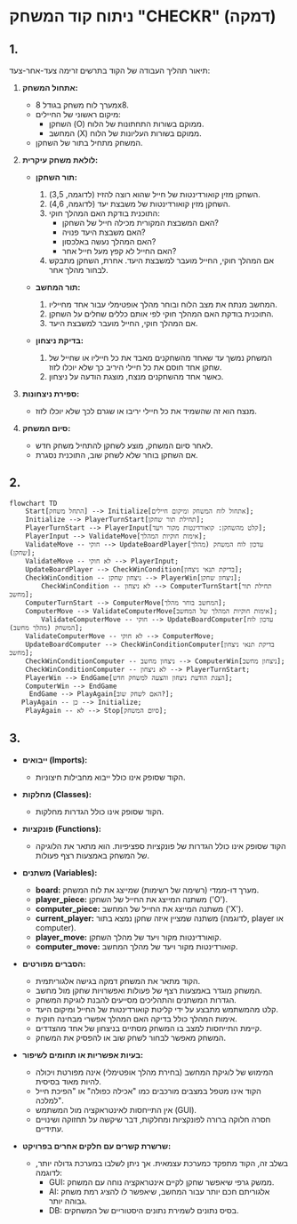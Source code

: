 # ניתוח קוד המשחק "CHECKR" (דמקה)

## 1. <algorithm>

תיאור תהליך העבודה של הקוד בתרשים זרימה צעד-אחר-צעד:

1.  **אתחול המשחק:**
    *   מערך לוח משחק בגודל 8x8.
    *   מיקום ראשוני של החיילים:
        *   השחקן (O) ממוקם בשורות התחתונות של הלוח.
        *   המחשב (X) ממוקם בשורות העליונות של הלוח.
    *   המשחק מתחיל בתור של השחקן.

2.  **לולאת משחק עיקרית:**
    *   **תור השחקן:**
        1.  השחקן מזין קואורדינטות של חייל שהוא רוצה להזיז (לדוגמה, 3,5).
        2.  השחקן מזין קואורדינטות של משבצת יעד (לדוגמה, 4,6).
        3.  התוכנית בודקת האם המהלך חוקי:
            *   האם המשבצת המקורית מכילה חייל של השחקן?
            *   האם משבצת היעד פנויה?
            *   האם המהלך נעשה באלכסון?
            *   האם החייל לא קפץ מעל חייל אחר?
        4.  אם המהלך חוקי, החייל מועבר למשבצת היעד. אחרת, השחקן מתבקש לבחור מהלך אחר.

    *   **תור המחשב:**
        1.  המחשב מנתח את מצב הלוח ובוחר מהלך אופטימלי עבור אחד מחייליו.
        2.  התוכנית בודקת האם המהלך חוקי לפי אותם כללים שחלים על השחקן.
        3.  אם המהלך חוקי, החייל מועבר למשבצת היעד.
        
    *   **בדיקת ניצחון:**
        1.  המשחק נמשך עד שאחד מהשחקנים מאבד את כל חייליו או שחייל של שחקן אחד חוסם את כל חיילי היריב כך שלא יוכלו לזוז.
        2.  כאשר אחד מהשחקנים מנצח, מוצגת הודעה על ניצחון.

3.  **ספירת ניצחונות:**
    *   מנצח הוא זה שהשמיד את כל חיילי יריבו או שגרם לכך שלא יוכלו לזוז.

4.  **סיום המשחק:**
    *   לאחר סיום המשחק, מוצע לשחקן להתחיל משחק חדש.
    *   אם השחקן בוחר שלא לשחק שוב, התוכנית נסגרת.

## 2. <mermaid>

```mermaid
flowchart TD
    Start[התחל משחק] --> Initialize[אתחול לוח המשחק ומיקום חיילים];
    Initialize --> PlayerTurnStart[תחילת תור שחקן];
    PlayerTurnStart --> PlayerInput[קלט מהשחקן: קואורדינטות מקור ויעד];
    PlayerInput --> ValidateMove[אימות חוקיות המהלך];
    ValidateMove -- חוקי --> UpdateBoardPlayer[עדכון לוח המשחק (מהלך שחקן)];
    ValidateMove -- לא חוקי --> PlayerInput;
    UpdateBoardPlayer --> CheckWinCondition[בדיקת תנאי ניצחון];
    CheckWinCondition -- ניצחון שחקן --> PlayerWin[ניצחון שחקן];
        CheckWinCondition -- לא ניצחון --> ComputerTurnStart[תחילת תור מחשב];
    ComputerTurnStart --> ComputerMove[המחשב בוחר מהלך];
    ComputerMove --> ValidateComputerMove[אימות חוקיות המהלך של המחשב];
        ValidateComputerMove -- חוקי --> UpdateBoardComputer[עדכון לוח המשחק (מהלך מחשב)];
    ValidateComputerMove -- לא חוקי --> ComputerMove;
    UpdateBoardComputer --> CheckWinConditionComputer[בדיקת תנאי ניצחון מחשב];
    CheckWinConditionComputer -- ניצחון מחשב --> ComputerWin[ניצחון מחשב];
    CheckWinConditionComputer -- לא ניצחון --> PlayerTurnStart;
    PlayerWin --> EndGame[הצגת הודעת ניצחון והצעה למשחק חדש];
    ComputerWin --> EndGame
     EndGame --> PlayAgain[האם לשחק שוב?];
   PlayAgain -- כן --> Initialize;
    PlayAgain -- לא --> Stop[סיום המשחק];
```

## 3. <explanation>

*   **ייבואים (Imports):**
    *   הקוד שסופק אינו כולל ייבוא מחבילות חיצוניות.
*   **מחלקות (Classes):**
    *   הקוד שסופק אינו כולל הגדרות מחלקות.
*   **פונקציות (Functions):**
    *   הקוד שסופק אינו כולל הגדרות של פונקציות ספציפיות. הוא מתאר את הלוגיקה של המשחק באמצעות רצף פעולות.
*   **משתנים (Variables):**
    *   **board:** מערך דו-ממדי (רשימה של רשימות) שמייצג את לוח המשחק.
    *   **player_piece:** משתנה המייצג את החייל של השחקן ('O').
    *   **computer_piece:** משתנה המייצג את החייל של המחשב ('X').
    *   **current_player:** משתנה שמציין איזה שחקן נמצא בתור (לדוגמה, player או computer).
    *   **player_move:** קואורדינטות מקור ויעד של מהלך השחקן.
    *   **computer_move:** קואורדינטות מקור ויעד של מהלך המחשב.

*   **הסברים מפורטים:**
    *   הקוד מתאר את המשחק דמקה בגישה אלגוריתמית.
    *   המשחק מוגדר באמצעות רצף של פעולות ואפשרויות שחקן מול מחשב.
    *   הגדרות המשתנים והתהליכים מסייעים להבנת לוגיקת המשחק.
    *   קלט מהמשתמש מתבצע על ידי קליטת קואורדינטות של החייל ומיקום היעד.
    *   אימות המהלך כולל בדיקה האם המהלך אפשרי מבחינה חוקית.
    *   קיימת התייחסות למצב בו המשחק מסתיים בניצחון של אחד מהצדדים.
    *   המשחק מאפשר לבחור לשחק שוב או להפסיק את המשחק.
*   **בעיות אפשריות או תחומים לשיפור:**
    *   המימוש של לוגיקת המחשב (בחירת מהלך אופטימלי) אינה מפורטת ויכולה להיות מאוד בסיסית.
    *   הקוד אינו מטפל במצבים מורכבים כמו "אכילה כפולה" או "הפיכת חייל למלכה".
    *   אין התייחסות לאינטראקציה מול המשתמש (GUI).
    *   חסרה חלוקה ברורה לפונקציות ומחלקות, דבר שיקשה על תחזוקה ושינויים עתידיים.

*   **שרשרת קשרים עם חלקים אחרים בפרויקט:**
    *   בשלב זה, הקוד מתפקד כמערכת עצמאית. אך ניתן לשלבו במערכת גדולה יותר, לדוגמה:
        *   GUI: ממשק גרפי שיאפשר שחקן לקיים אינטראקציה נוחה עם המשחק.
        *   AI: אלגוריתם חכם יותר עבור המחשב, שיאפשר לו להציג רמת משחק גבוהה יותר.
        *   DB: בסיס נתונים לשמירת נתונים היסטוריים של המשחקים.